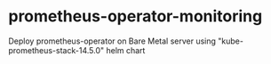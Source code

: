 # prometheus-operator-monitoring
Deploy prometheus-operator on Bare Metal server using "kube-prometheus-stack-14.5.0" helm chart
